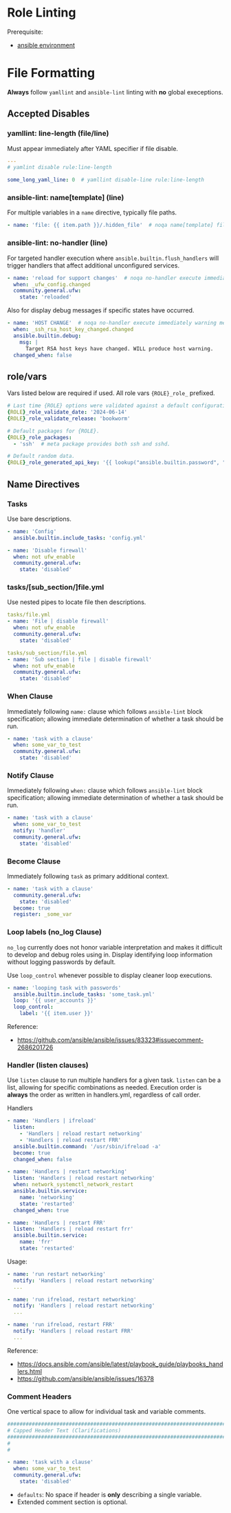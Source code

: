 # Role Linting
Prerequisite:
* [ansible environment](../environment/ansible.md)

# File Formatting
**Always** follow `yamllint` and `ansible-lint` linting with **no** global
execeptions.

## Accepted Disables

### yamllint: line-length (file/line)
Must appear immediately after YAML specifier if file disable.
``` yaml
---
# yamlint disable rule:line-length

some_long_yaml_line: 0  # yamllint disable-line rule:line-length
```

### ansible-lint: name[template] (line)
For multiple variables in a `name` directive, typically file paths.
``` yaml
- name: 'file: {{ item.path }}/.hidden_file'  # noqa name[template] file path
```

### ansible-lint: no-handler (line)
For targeted handler execution where `ansible.builtin.flush_handlers` will
trigger handlers that affect additional unconfigured services.
``` yaml
- name: 'reload for support changes'  # noqa no-handler execute immediately
  when: _ufw_config.changed
  community.general.ufw:
    state: 'reloaded'
```

Also for display debug messages if specific states have occurred.
``` yaml
- name: 'HOST CHANGE'  # noqa no-handler execute immediately warning message
  when: _ssh_rsa_host_key_changed.changed
  ansible.builtin.debug:
    msg: |
      Target RSA host keys have changed. WILL produce host warning.
  changed_when: false
```

## role/vars
Vars listed below are required if used. All role vars `{ROLE}_role_` prefixed.
``` yaml
# Last time {ROLE} options were validated against a default configuration.
{ROLE}_role_validate_date: '2024-06-14'
{ROLE}_role_validate_release: 'bookworm'

# Default packages for {ROLE}.
{ROLE}_role_packages:
  - 'ssh'  # meta package provides both ssh and sshd.

# Default random data.
{ROLE}_role_generated_api_key: '{{ lookup("ansible.builtin.password", "/dev/null", chars=["ascii_letters", "digits"], length=32) }}'
```

## Name Directives

### Tasks
Use bare descriptions.
``` yaml
- name: 'Config'
  ansible.builtin.include_tasks: 'config.yml'

- name: 'Disable firewall'
  when: not ufw_enable
  community.general.ufw:
    state: 'disabled'
```

### tasks/[sub_section/]file.yml
Use nested pipes to locate file then descriptions.
``` yaml
tasks/file.yml
- name: 'File | disable firewall'
  when: not ufw_enable
  community.general.ufw:
    state: 'disabled'

tasks/sub_section/file.yml
- name: 'Sub section | file | disable firewall'
  when: not ufw_enable
  community.general.ufw:
    state: 'disabled'
```

### When Clause
Immediately following `name:` clause which follows `ansible-lint` block
specification; allowing immediate determination of whether a task should be
run.

``` yaml
- name: 'task with a clause'
  when: some_var_to_test
  community.general.ufw:
    state: 'disabled'
```

### Notify Clause
Immediately following `when:` clause which follows `ansible-lint` block
specification; allowing immediate determination of whether a task should be
run.

``` yaml
- name: 'task with a clause'
  when: some_var_to_test
  notify: 'handler'
  community.general.ufw:
    state: 'disabled'
```

### Become Clause
Immediately following `task` as primary additional context.

``` yaml
- name: 'task with a clause'
  community.general.ufw:
    state: 'disabled'
  become: true
  register: _some_var
```

### Loop labels (no_log Clause)
`no_log` currently does not honor variable interpretation and makes it
difficult to develop and debug roles using in. Display identifying loop
information without logging passwords by default.

Use `loop_control` whenever possible to display cleaner loop executions.
```yaml
- name: 'looping task with passwords'
  ansible.builtin.include_tasks: 'some_task.yml'
  loop: '{{ user_accounts }}'
  loop_control:
    label: '{{ item.user }}'
```

Reference:
* https://github.com/ansible/ansible/issues/83323#issuecomment-2686201726

### Handler (listen clauses)
Use `listen` clause to run multiple handlers for a given task. `listen` can be
a list, allowing for specific combinations as needed. Execution order is
**always** the order as written in handlers.yml, regardless of call order.

Handlers
```yaml
- name: 'Handlers | ifreload'
  listen:
    - 'Handlers | reload restart networking'
    - 'Handlers | reload restart FRR'
  ansible.builtin.command: '/usr/sbin/ifreload -a'
  become: true
  changed_when: false

- name: 'Handlers | restart networking'
  listen: 'Handlers | reload restart networking'
  when: network_systemctl_network_restart
  ansible.builtin.service:
    name: 'networking'
    state: 'restarted'
  changed_when: true

- name: 'Handlers | restart FRR'
  listen: 'Handlers | reload restart frr'
  ansible.builtin.service:
    name: 'frr'
    state: 'restarted'
```

Usage:
``` yaml
- name: 'run restart networking'
  notify: 'Handlers | reload restart networking'
  ...

- name: 'run ifreload, restart networking'
  notify: 'Handlers | reload restart networking'
  ...

- name: 'run ifreload, restart FRR'
  notify: 'Handlers | reload restart FRR'
  ...
```

Reference:
* https://docs.ansible.com/ansible/latest/playbook_guide/playbooks_handlers.html
* https://github.com/ansible/ansible/issues/16378

### Comment Headers
One vertical space to allow for individual task and variable comments.

``` yaml
###############################################################################
# Capped Header Text (Clarifications)
###############################################################################
#
#

- name: 'task with a clause'
  when: some_var_to_test
  community.general.ufw:
    state: 'disabled'
```
* `defaults`: No space if header is **only** describing a single variable.
* Extended comment section is optional.
